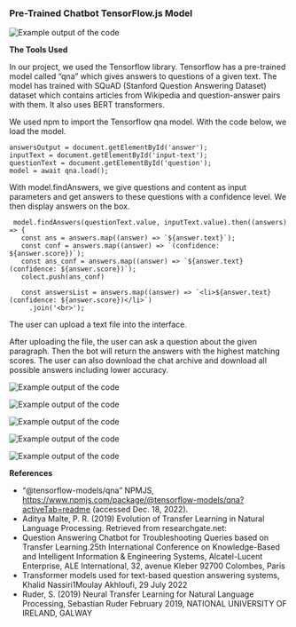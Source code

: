 ### Pre-Trained Chatbot TensorFlow.js Model

![Example output of the code](https://github.com/nadidebeyza/nlp-chatbot-tensorflowjs/blob/main/demo/1.png "Example output of the code")

**The Tools Used**

In our project, we used the Tensorflow library. Tensorflow has a pre-trained model called “qna” which gives answers to questions of a given text. The model has trained with SQuAD (Stanford Question Answering Dataset) dataset which contains articles from Wikipedia and question-answer pairs with them. It also uses BERT transformers.

We used npm to import the Tensorflow qna model. With the code below, we load the model.

    answersOutput = document.getElementById('answer');
    inputText = document.getElementById('input-text');
    questionText = document.getElementById('question');
    model = await qna.load();
  
With model.findAnswers, we give questions and content as input parameters and get answers to these questions with a confidence level. We then display answers on the box.

     model.findAnswers(questionText.value, inputText.value).then((answers) => {
       const ans = answers.map((answer) => `${answer.text}`);
       const conf = answers.map((answer) => `(confidence: ${answer.score})`);
       const ans_conf = answers.map((answer) => `${answer.text} (confidence: ${answer.score})`);        
       colect.push(ans_conf)
        
       const answersList = answers.map((answer) => `<li>${answer.text} (confidence: ${answer.score})</li>`)
         .join('<br>');
          
The user can upload a text file into the interface.

After uploading the file, the user can ask a question about the given paragraph. Then the bot will return the answers with the highest matching scores. The user can also download the chat archive and download all possible answers including lower accuracy.

![Example output of the code](https://github.com/nadidebeyza/nlp-chatbot-tensorflowjs/blob/main/demo/2.png "Example output of the code")

![Example output of the code](https://github.com/nadidebeyza/nlp-chatbot-tensorflowjs/blob/main/demo/3.png "Example output of the code")

![Example output of the code](https://github.com/nadidebeyza/nlp-chatbot-tensorflowjs/blob/main/demo/4.png "Example output of the code")

![Example output of the code](https://github.com/nadidebeyza/nlp-chatbot-tensorflowjs/blob/main/demo/5.png "Example output of the code")

![Example output of the code](https://github.com/nadidebeyza/nlp-chatbot-tensorflowjs/blob/main/demo/6.png "Example output of the code")

**References**

- “@tensorflow-models/qna” NPMJS,
https://www.npmjs.com/package/@tensorflow-models/qna?activeTab=readme
(accessed Dec. 18, 2022).
- Aditya Malte, P. R. (2019) Evolution of Transfer Learning in Natural Language
Processing. Retrieved from researchgate.net:
- Question Answering Chatbot for Troubleshooting Queries based on Transfer Learning.25th International Conference on Knowledge-Based and Intelligent Information & Engineering Systems, Alcatel-Lucent Enterprise, ALE International, 32, avenue Kleber 92700 Colombes, Paris
- Transformer models used for text-based question answering systems, Khalid Nassiri1Moulay Akhloufi, 29 July 2022
- Ruder, S. (2019) Neural Transfer Learning for Natural Language Processing, Sebastian Ruder February 2019, NATIONAL UNIVERSITY OF IRELAND, GALWAY
